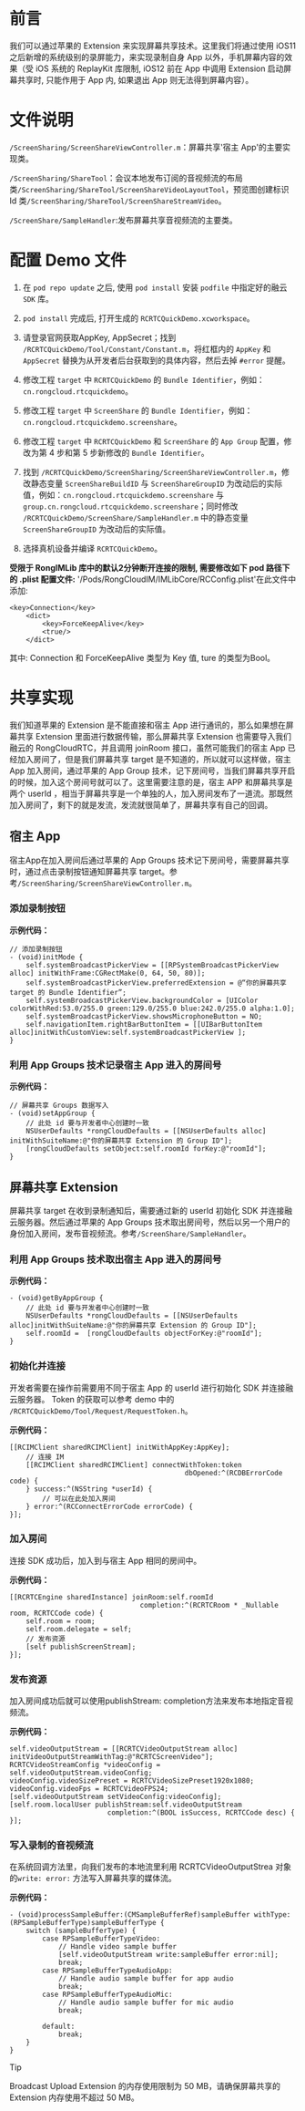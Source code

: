 # 前言
我们可以通过苹果的 Extension 来实现屏幕共享技术。这里我们将通过使用 iOS11 之后新增的系统级别的录屏能力，来实现录制自身 App 以外，手机屏幕内容的效果（受 iOS 系统的 ReplayKit 库限制, iOS12 前在 App 中调用 Extension 启动屏幕共享时, 只能作用于 App 内, 如果退出 App 则无法得到屏幕内容）。

# 文件说明
`/ScreenSharing/ScreenShareViewController.m`：屏幕共享'宿主 App'的主要实现类。

`/ScreenSharing/ShareTool`：会议本地发布订阅的音视频流的布局类`/ScreenSharing/ShareTool/ScreenShareVideoLayoutTool`，预览图创建标识 Id 类`/ScreenSharing/ShareTool/ScreenShareStreamVideo`。

`/ScreenShare/SampleHandler`:发布屏幕共享音视频流的主要类。

# 配置 Demo 文件

1. 在 `pod repo update` 之后, 使用 `pod install` 安装 `podfile` 中指定好的融云 `SDK` 库。

2. `pod install` 完成后, 打开生成的 `RCRTCQuickDemo.xcworkspace`。

3. 请登录官网获取AppKey, AppSecret；找到 `/RCRTCQuickDemo/Tool/Constant/Constant.m`，将红框内的 `AppKey` 和 `AppSecret` 替换为从开发者后台获取到的具体内容，然后去掉 `#error` 提醒。

4. 修改工程 `target` 中 `RCRTCQuickDemo` 的 `Bundle Identifier`，例如：`cn.rongcloud.rtcquickdemo`。

5. 修改工程 `target` 中 `ScreenShare` 的 `Bundle Identifier`，例如：`cn.rongcloud.rtcquickdemo.screenshare`。

6. 修改工程 `target` 中 `RCRTCQuickDemo` 和 `ScreenShare` 的 `App Group` 配置，修改为第 4 步和第 5 步新修改的 `Bundle Identifier`。

7. 找到 `/RCRTCQuickDemo/ScreenSharing/ScreenShareViewController.m`，修改静态变量 `ScreenShareBuildID` 与 `ScreenShareGroupID` 为改动后的实际值，例如：`cn.rongcloud.rtcquickdemo.screenshare` 与 `group.cn.rongcloud.rtcquickdemo.screenshare`；同时修改 `/RCRTCQuickDemo/ScreenShare/SampleHandler.m` 中的静态变量 `ScreenShareGroupID` 为改动后的实际值。

8. 选择真机设备并编译 `RCRTCQuickDemo`。

**受限于 RongIMLib 库中的默认2分钟断开连接的限制, 需要修改如下 pod 路径下的 .plist 配置文件:**
'/Pods/RongCloudIM/IMLibCore/RCConfig.plist'在此文件中添加:
```
<key>Connection</key>
    <dict>
        <key>ForceKeepAlive</key>
        <true/>
    </dict>
```
其中: Connection 和 ForceKeepAlive 类型为 Key 值, ture 的类型为Bool。

# 共享实现

我们知道苹果的 Extension 是不能直接和宿主 App 进行通讯的，那么如果想在屏幕共享 Extension 里面进行数据传输，那么屏幕共享 Extension 也需要导入我们融云的 RongCloudRTC，并且调用 joinRoom 接口，虽然可能我们的宿主 App 已经加入房间了，但是我们屏幕共享 target 是不知道的，所以就可以这样做，宿主 App 加入房间，通过苹果的 App Group 技术，记下房间号，当我们屏幕共享开启的时候，加入这个房间号就可以了。这里需要注意的是，宿主 APP 和屏幕共享是两个 userId ，相当于屏幕共享是一个单独的人，加入房间发布了一道流。那既然加入房间了，剩下的就是发流，发流就很简单了，屏幕共享有自己的回调。

## 宿主 App 

宿主App在加入房间后通过苹果的 App Groups 技术记下房间号，需要屏幕共享时，通过点击录制按钮通知屏幕共享 target。参考`/ScreenSharing/ScreenShareViewController.m`。

### 添加录制按钮

**示例代码：**

```
// 添加录制按钮
- (void)initMode {
    self.systemBroadcastPickerView = [[RPSystemBroadcastPickerView alloc] initWithFrame:CGRectMake(0, 64, 50, 80)];
    self.systemBroadcastPickerView.preferredExtension = @“你的屏幕共享 target 的 Bundle Identifier”;
    self.systemBroadcastPickerView.backgroundColor = [UIColor colorWithRed:53.0/255.0 green:129.0/255.0 blue:242.0/255.0 alpha:1.0];
    self.systemBroadcastPickerView.showsMicrophoneButton = NO;
    self.navigationItem.rightBarButtonItem = [[UIBarButtonItem alloc]initWithCustomView:self.systemBroadcastPickerView ];
}
```

### 利用 App Groups 技术记录宿主 App 进入的房间号

**示例代码：**

```
// 屏幕共享 Groups 数据写入
- (void)setAppGroup {
    // 此处 id 要与开发者中心创建时一致
    NSUserDefaults *rongCloudDefaults = [[NSUserDefaults alloc] initWithSuiteName:@"你的屏幕共享 Extension 的 Group ID"];
    [rongCloudDefaults setObject:self.roomId forKey:@"roomId"];
}
```

## 屏幕共享 Extension

屏幕共享 target 在收到录制通知后，需要通过新的 userId 初始化 SDK 并连接融云服务器。然后通过苹果的 App Groups 技术取出房间号，然后以另一个用户的身份加入房间，发布音视频流。参考`/ScreenShare/SampleHandler`。

### 利用 App Groups 技术取出宿主 App 进入的房间号

**示例代码：**

```
- (void)getByAppGroup {
    // 此处 id 要与开发者中心创建时一致
    NSUserDefaults *rongCloudDefaults = [[NSUserDefaults alloc]initWithSuiteName:@"你的屏幕共享 Extension 的 Group ID"];
    self.roomId =  [rongCloudDefaults objectForKey:@"roomId"];
}
```

### 初始化并连接

开发者需要在操作前需要用不同于宿主 App 的 userId 进行初始化 SDK 并连接融云服务器。 Token 的获取可以参考 demo 中的 `/RCRTCQuickDemo/Tool/Request/RequestToken.h`。

**示例代码：**

```
[[RCIMClient sharedRCIMClient] initWithAppKey:AppKey];
    // 连接 IM
    [[RCIMClient sharedRCIMClient] connectWithToken:token
                                           dbOpened:^(RCDBErrorCode code) {
    } success:^(NSString *userId) {
        // 可以在此处加入房间
    } error:^(RCConnectErrorCode errorCode) {
}];
```

### 加入房间

连接 SDK 成功后，加入到与宿主 App 相同的房间中。

**示例代码：**

```
[[RCRTCEngine sharedInstance] joinRoom:self.roomId
                                completion:^(RCRTCRoom * _Nullable room, RCRTCCode code) {
    self.room = room;
    self.room.delegate = self;
    // 发布资源
    [self publishScreenStream];
}];
```

### 发布资源

加入房间成功后就可以使用publishStream: completion方法来发布本地指定音视频流。

**示例代码：**

``` 
self.videoOutputStream = [[RCRTCVideoOutputStream alloc] initVideoOutputStreamWithTag:@"RCRTCScreenVideo"];
RCRTCVideoStreamConfig *videoConfig = self.videoOutputStream.videoConfig;
videoConfig.videoSizePreset = RCRTCVideoSizePreset1920x1080;
videoConfig.videoFps = RCRTCVideoFPS24;
[self.videoOutputStream setVideoConfig:videoConfig];
[self.room.localUser publishStream:self.videoOutputStream
                        completion:^(BOOL isSuccess, RCRTCCode desc) {
}];
```

### 写入录制的音视频流

在系统回调方法里，向我们发布的本地流里利用 RCRTCVideoOutputStrea 对象的`write: error:` 方法写入屏幕共享的媒体流。

**示例代码：**

```
- (void)processSampleBuffer:(CMSampleBufferRef)sampleBuffer withType:(RPSampleBufferType)sampleBufferType {
    switch (sampleBufferType) {
        case RPSampleBufferTypeVideo:
            // Handle video sample buffer
            [self.videoOutputStream write:sampleBuffer error:nil];
            break;
        case RPSampleBufferTypeAudioApp:
            // Handle audio sample buffer for app audio
            break;
        case RPSampleBufferTypeAudioMic:
            // Handle audio sample buffer for mic audio
            break;
            
        default:
            break;
    }
}
```

> [!TIP]
> Broadcast Upload Extension 的内存使用限制为 50 MB，请确保屏幕共享的 Extension 内存使用不超过 50 MB。
